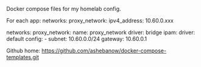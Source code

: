 Docker compose files for my homelab config.

For each app:
  networks:
    proxy_network:
      ipv4_address: 10.60.0.xxx

  networks:
    proxy_network:
      name: proxy_network
      driver: bridge
      ipam:
        driver: default
        config:
          - subnet: 10.60.0.0/24
            gateway: 10.60.0.1


Github home: https://github.com/ashebanow/docker-compose-templates.git
